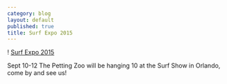 ```yaml
---
category: blog
layout: default
published: true
title: Surf Expo 2015
---
```



 	
! [Surf Expo 2015](https://s3.amazonaws.com/pettingzoo-website/blog/Surf_Expo.jpg)

Sept 10-12 The Petting Zoo will be hanging 10 at the Surf Show in Orlando, come by and see us!